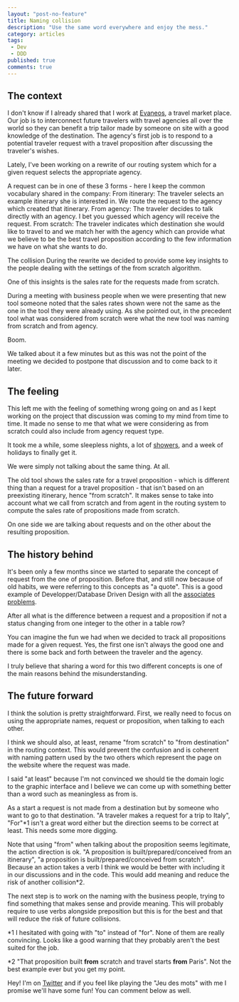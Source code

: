 ```yaml
---
layout: "post-no-feature"
title: Naming collision
description: "Use the same word everywhere and enjoy the mess."
category: articles
tags:
 - Dev
 - DDD
published: true
comments: true
---
```


## The context
I don't know if I already shared that I work at [Evaneos](http://www.evaneos.fr), a travel market place. Our job is to interconnect future travelers with travel agencies all over the world so they can benefit a trip tailor made by someone on site with a good knowledge of the destination. The agency's first job is to respond to a potential traveler request with a travel proposition after discussing the traveler's wishes.

Lately, I've been working on a rewrite of our routing system which for a given request selects the appropriate agency.

A request can be in one of these 3 forms - here I keep the common vocabulary shared in the company:
From itinerary: The traveler selects an example itinerary she is interested in. We route the request to the agency which created that itinerary.
From agency: The traveler decides to talk directly with an agency. I bet you guessed which agency will receive the request.
From scratch: The traveler indicates which destination she would like to travel to and we match her with the agency which can provide what we believe to be the best travel proposition according to the few information we have on what she wants to do.

The collision
During the rewrite we decided to provide some key insights to the people dealing with the settings of the from scratch algorithm.

One of this insights is the sales rate for the requests made from scratch.

During a meeting with business people when we were presenting that new tool someone noted that the sales rates shown were not the same as the one in the tool they were already using. As she pointed out, in the precedent tool what was considered from scratch were what the new tool was naming from scratch and from agency.

Boom.

We talked about it a few minutes but as this was not the point of the meeting we decided to postpone that discussion and to come back to it later.

## The feeling
This left me with the feeling of something wrong going on and as I kept working on the project that discussion was coming to my mind from time to time.
It made no sense to me that what we were considering as from scratch could also include from agency request type.

It took me a while, some sleepless nights, a lot of [showers](https://twitter.com/giorgiosironi/status/752091661795229700), and a week of holidays to finally get it.

We were simply not talking about the same thing. At all.

The old tool shows the sales rate for a travel proposition - which is different thing than a request for a travel proposition - that isn't based on an preexisting itinerary, hence "from scratch".
It makes sense to take into account what we call from scratch and from agent in the routing system to compute the sales rate of propositions made from scratch.

On one side we are talking about requests and on the other  about the resulting proposition.

## The history behind
It's been only a few months since we started to separate the concept of request from the one of proposition. Before that, and still now because of old habits, we were referring to this concepts as "a quote". This is a good example of Developper/Database Driven Design with all the [associates problems](https://twitter.com/cyriux/status/857877532779139072).

After all what is the difference between a request and a proposition if not a status changing from one integer to the other in a table row?

You can imagine the fun we had when we decided to track all propositions made for a given request. Yes, the first one isn't always the good one and there is some back and forth between the traveler and the agency.

I truly believe that sharing a word for this two different concepts is one of the main reasons behind the misunderstanding.

## The future forward
I think the solution is pretty straightforward. First, we really need to focus on using the appropriate names, request or proposition, when talking to each other.

I think we should also, at least, rename "from scratch" to "from destination" in the routing context. This would prevent the confusion and is coherent with naming pattern used by the two others which represent the page on the website where the request was made.

I said "at least" because I'm not convinced we should tie the domain logic to the graphic interface and I believe we can come up with something better than a word such as meaningless as from is.

As a start a request is not made from a destination but by someone who want to go to that destination. "A traveler makes a request for a trip to Italy", "For"*1 isn't a great word either but the direction seems to be correct at least. This needs some more digging.

Note that using "from" when talking about the proposition seems legitimate, the action direction is ok. "A proposition is built/prepared/conceived from an itinerary", "a proposition is built/prepared/conceived from scratch". Because an action takes a verb I think we would be better with including it in our discussions and in the code. This would add meaning and reduce the risk of another collision*2.

The next step is to work on the naming with the business people, trying to find something that makes sense and provide meaning. This will probably require to use verbs alongside preposition but this is for the best and that will reduce the risk of future collisions.

*1 I hesitated with going with "to" instead of "for". None of them are really convincing. Looks like a good warning that they probably aren't the best suited for the job.

*2 "That proposition built **from** scratch and travel starts **from** Paris". Not the best example ever but you get my point.

Hey! I'm on [Twitter](https://twitter.com/selrahcd) and if you feel like playing the "Jeu des mots" with me I promise we'll have some fun! You can comment below as well.
